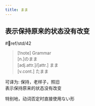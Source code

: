 ```yaml
---
title: まま
---
```

## 表示保持原来的状态没有改变

 #📖ref/std/42  

> [!note] Grammar  
> [n.]のまま  
> [adj.attr.]/[attr.] まま  
> [v.cont.] たまま  

可译为: 保持，老样子，照旧  
表示保持原来的状态没有改变  

特别地，动词否定时直接使用ない形  

